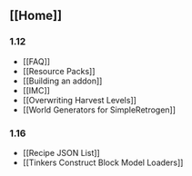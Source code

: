 ## [[Home]]

### 1.12
* [[FAQ]]
* [[Resource Packs]]
* [[Building an addon]]
* [[IMC]]
* [[Overwriting Harvest Levels]]
* [[World Generators for SimpleRetrogen]]

### 1.16
* [[Recipe JSON List]]
* [[Tinkers Construct Block Model Loaders]]